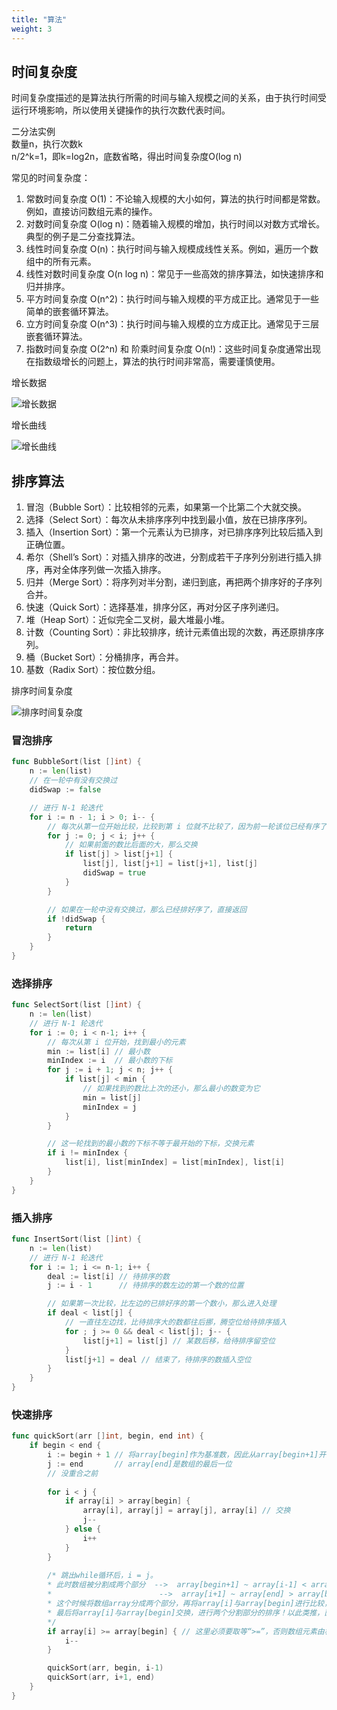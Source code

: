 ```yaml
---
title: "算法"
weight: 3
---
```


## 时间复杂度

时间复杂度描述的是算法执行所需的时间与输入规模之间的关系，由于执行时间受运行环境影响，所以使用关键操作的执行次数代表时间。

二分法实例  
数量n，执行次数k  
n/2^k=1，即k=log2n，底数省略，得出时间复杂度O(log n)

常见的时间复杂度：

1. 常数时间复杂度 O(1)：不论输入规模的大小如何，算法的执行时间都是常数。例如，直接访问数组元素的操作。
2. 对数时间复杂度 O(log n)：随着输入规模的增加，执行时间以对数方式增长。典型的例子是二分查找算法。 
3. 线性时间复杂度 O(n)：执行时间与输入规模成线性关系。例如，遍历一个数组中的所有元素。 
4. 线性对数时间复杂度 O(n log n)：常见于一些高效的排序算法，如快速排序和归并排序。 
5. 平方时间复杂度 O(n^2)：执行时间与输入规模的平方成正比。通常见于一些简单的嵌套循环算法。 
6. 立方时间复杂度 O(n^3)：执行时间与输入规模的立方成正比。通常见于三层嵌套循环算法。 
7. 指数时间复杂度 O(2^n) 和 阶乘时间复杂度 O(n!)：这些时间复杂度通常出现在指数级增长的问题上，算法的执行时间非常高，需要谨慎使用。

增长数据

![增长数据](/notes/images/computer/algorithm1.png)

增长曲线

![增长曲线](/notes/images/computer/algorithm2.png)

## 排序算法

1. 冒泡（Bubble Sort）：比较相邻的元素，如果第一个比第二个大就交换。
2. 选择（Select Sort）：每次从未排序序列中找到最小值，放在已排序序列。
3. 插入（Insertion Sort）：第一个元素认为已排序，对已排序序列比较后插入到正确位置。
4. 希尔（Shell’s Sort）：对插入排序的改进，分割成若干子序列分别进行插入排序，再对全体序列做一次插入排序。
5. 归并（Merge Sort）：将序列对半分割，递归到底，再把两个排序好的子序列合并。
6. 快速（Quick Sort）：选择基准，排序分区，再对分区子序列递归。
7. 堆（Heap Sort）：近似完全二叉树，最大堆最小堆。
8. 计数（Counting Sort）：非比较排序，统计元素值出现的次数，再还原排序序列。
9. 桶（Bucket Sort）：分桶排序，再合并。
10. 基数（Radix Sort）：按位数分组。

排序时间复杂度

![排序时间复杂度](/notes/images/computer/algorithm_sort.png)

### 冒泡排序

```go
func BubbleSort(list []int) {
    n := len(list)
    // 在一轮中有没有交换过
    didSwap := false

    // 进行 N-1 轮迭代
    for i := n - 1; i > 0; i-- {
        // 每次从第一位开始比较，比较到第 i 位就不比较了，因为前一轮该位已经有序了
        for j := 0; j < i; j++ {
            // 如果前面的数比后面的大，那么交换
            if list[j] > list[j+1] {
                list[j], list[j+1] = list[j+1], list[j]
                didSwap = true
            }
        }

        // 如果在一轮中没有交换过，那么已经排好序了，直接返回
        if !didSwap {
            return
        }
    }
}
```

### 选择排序

```go
func SelectSort(list []int) {
    n := len(list)
    // 进行 N-1 轮迭代
    for i := 0; i < n-1; i++ {
        // 每次从第 i 位开始，找到最小的元素
        min := list[i] // 最小数
        minIndex := i  // 最小数的下标
        for j := i + 1; j < n; j++ {
            if list[j] < min {
                // 如果找到的数比上次的还小，那么最小的数变为它
                min = list[j]
                minIndex = j
            }
        }

        // 这一轮找到的最小数的下标不等于最开始的下标，交换元素
        if i != minIndex {
            list[i], list[minIndex] = list[minIndex], list[i]
        }
    }
}
```

### 插入排序

```go
func InsertSort(list []int) {
    n := len(list)
    // 进行 N-1 轮迭代
    for i := 1; i <= n-1; i++ {
        deal := list[i] // 待排序的数
        j := i - 1      // 待排序的数左边的第一个数的位置

        // 如果第一次比较，比左边的已排好序的第一个数小，那么进入处理
        if deal < list[j] {
            // 一直往左边找，比待排序大的数都往后挪，腾空位给待排序插入
            for ; j >= 0 && deal < list[j]; j-- {
                list[j+1] = list[j] // 某数后移，给待排序留空位
            }
            list[j+1] = deal // 结束了，待排序的数插入空位
        }
    }
}
```

### 快速排序

```go
func quickSort(arr []int, begin, end int) {
	if begin < end {
		i := begin + 1 // 将array[begin]作为基准数，因此从array[begin+1]开始与基准数比较！ 
		j := end       // array[end]是数组的最后一位
		// 没重合之前 
		
		for i < j {
			if array[i] > array[begin] {
				array[i], array[j] = array[j], array[i] // 交换
				j--
			} else {
				i++
			}
		}
		
		/* 跳出while循环后，i = j。
		* 此时数组被分割成两个部分  -->  array[begin+1] ~ array[i-1] < array[begin]
		*                        -->  array[i+1] ~ array[end] > array[begin]
		* 这个时候将数组array分成两个部分，再将array[i]与array[begin]进行比较，决定array[i]的位置。
		* 最后将array[i]与array[begin]交换，进行两个分割部分的排序！以此类推，直到最后i = j不满足条件就退出！
		*/
		if array[i] >= array[begin] { // 这里必须要取等“>=”，否则数组元素由相同的值组成时，会出现错误！ 
			i--
		}

		quickSort(arr, begin, i-1)
		quickSort(arr, i+1, end)
	}
}
```

